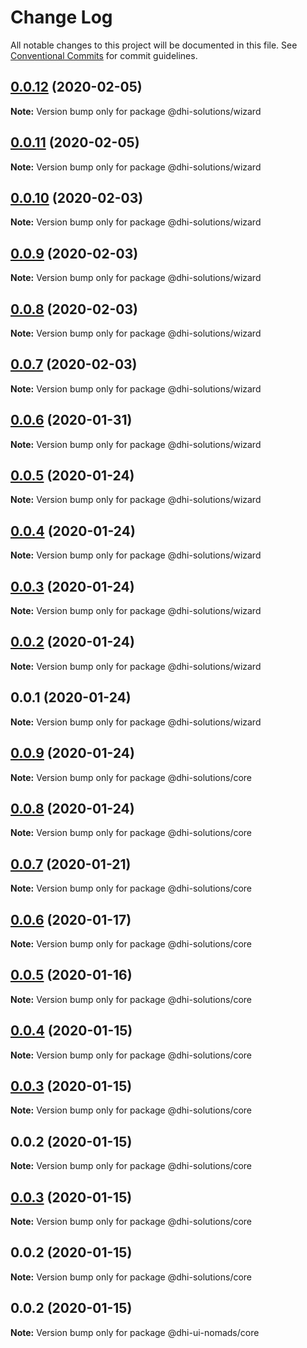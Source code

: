 # Change Log

All notable changes to this project will be documented in this file.
See [Conventional Commits](https://conventionalcommits.org) for commit guidelines.

## [0.0.12](https://github.com/DHI-Solutions/nomads/compare/@dhi-solutions/wizard@0.0.11...@dhi-solutions/wizard@0.0.12) (2020-02-05)

**Note:** Version bump only for package @dhi-solutions/wizard





## [0.0.11](https://github.com/DHI-Solutions/nomads/compare/@dhi-solutions/wizard@0.0.10...@dhi-solutions/wizard@0.0.11) (2020-02-05)

**Note:** Version bump only for package @dhi-solutions/wizard





## [0.0.10](https://github.com/DHI-Solutions/nomads/compare/@dhi-solutions/wizard@0.0.9...@dhi-solutions/wizard@0.0.10) (2020-02-03)

**Note:** Version bump only for package @dhi-solutions/wizard





## [0.0.9](https://github.com/DHI-Solutions/nomads/compare/@dhi-solutions/wizard@0.0.8...@dhi-solutions/wizard@0.0.9) (2020-02-03)

**Note:** Version bump only for package @dhi-solutions/wizard





## [0.0.8](https://github.com/DHI-Solutions/nomads/compare/@dhi-solutions/wizard@0.0.7...@dhi-solutions/wizard@0.0.8) (2020-02-03)

**Note:** Version bump only for package @dhi-solutions/wizard





## [0.0.7](https://github.com/DHI-Solutions/nomads/compare/@dhi-solutions/wizard@0.0.6...@dhi-solutions/wizard@0.0.7) (2020-02-03)

**Note:** Version bump only for package @dhi-solutions/wizard





## [0.0.6](https://github.com/DHI-Solutions/nomads/compare/@dhi-solutions/wizard@0.0.5...@dhi-solutions/wizard@0.0.6) (2020-01-31)

**Note:** Version bump only for package @dhi-solutions/wizard





## [0.0.5](https://github.com/DHI-Solutions/nomads/compare/@dhi-solutions/wizard@0.0.4...@dhi-solutions/wizard@0.0.5) (2020-01-24)

**Note:** Version bump only for package @dhi-solutions/wizard





## [0.0.4](https://github.com/DHI-Solutions/nomads/compare/@dhi-solutions/wizard@0.0.3...@dhi-solutions/wizard@0.0.4) (2020-01-24)

**Note:** Version bump only for package @dhi-solutions/wizard





## [0.0.3](https://github.com/DHI-Solutions/nomads/compare/@dhi-solutions/wizard@0.0.2...@dhi-solutions/wizard@0.0.3) (2020-01-24)

**Note:** Version bump only for package @dhi-solutions/wizard





## [0.0.2](https://github.com/DHI-Solutions/nomads/compare/@dhi-solutions/wizard@0.0.1...@dhi-solutions/wizard@0.0.2) (2020-01-24)

**Note:** Version bump only for package @dhi-solutions/wizard





## 0.0.1 (2020-01-24)

**Note:** Version bump only for package @dhi-solutions/wizard





## [0.0.9](https://github.com/DHI-Solutions/nomads/compare/@dhi-solutions/core@0.0.8...@dhi-solutions/core@0.0.9) (2020-01-24)

**Note:** Version bump only for package @dhi-solutions/core





## [0.0.8](https://github.com/DHI-Solutions/nomads/compare/@dhi-solutions/core@0.0.7...@dhi-solutions/core@0.0.8) (2020-01-24)

**Note:** Version bump only for package @dhi-solutions/core





## [0.0.7](https://github.com/DHI-Solutions/nomads/compare/@dhi-solutions/core@0.0.6...@dhi-solutions/core@0.0.7) (2020-01-21)

**Note:** Version bump only for package @dhi-solutions/core





## [0.0.6](https://github.com/DHI-Solutions/nomads/compare/@dhi-solutions/core@0.0.5...@dhi-solutions/core@0.0.6) (2020-01-17)

**Note:** Version bump only for package @dhi-solutions/core





## [0.0.5](https://github.com/DHI-Solutions/nomads/compare/@dhi-solutions/core@0.0.4...@dhi-solutions/core@0.0.5) (2020-01-16)

**Note:** Version bump only for package @dhi-solutions/core





## [0.0.4](https://github.com/DHI-Solutions/nomads/compare/@dhi-solutions/core@0.0.3...@dhi-solutions/core@0.0.4) (2020-01-15)

**Note:** Version bump only for package @dhi-solutions/core





## [0.0.3](https://github.com/DHI-Solutions/nomads/compare/@dhi-solutions/core@0.0.2...@dhi-solutions/core@0.0.3) (2020-01-15)

**Note:** Version bump only for package @dhi-solutions/core





## 0.0.2 (2020-01-15)

**Note:** Version bump only for package @dhi-solutions/core





## [0.0.3](https://github.com/DHI-Solutions/nomads/compare/@dhi-solutions/core@0.0.2...@dhi-solutions/core@0.0.3) (2020-01-15)

**Note:** Version bump only for package @dhi-solutions/core





## 0.0.2 (2020-01-15)

**Note:** Version bump only for package @dhi-solutions/core





## 0.0.2 (2020-01-15)

**Note:** Version bump only for package @dhi-ui-nomads/core
